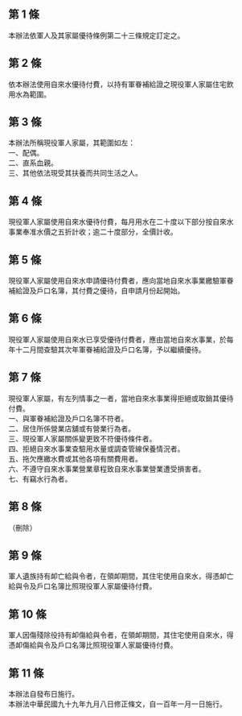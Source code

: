 第 1 條
-------
本辦法依軍人及其家屬優待條例第二十三條規定訂定之。

第 2 條
-------
依本辦法使用自來水優待付費，以持有軍眷補給證之現役軍人家屬住宅飲  
用水為範圍。

第 3 條
-------
本辦法所稱現役軍人家屬，其範圍如左：  
一、配偶。  
二、直系血親。  
三、其他依法現受其扶養而共同生活之人。

第 4 條
-------
現役軍人家屬使用自來水優待付費，每月用水在二十度以下部分按自來水  
事業奉准水價之五折計收；逾二十度部分，全價計收。

第 5 條
-------
現役軍人家屬使用自來水申請優待付費者，應向當地自來水事業繳驗軍眷  
補給證及戶口名簿，其付費之優待，自申請月份起開始。

第 6 條
-------
現役軍人家屬使用自來水已享受優待付費者，應由當地自來水事業，於每  
年十二月間查驗其次年軍眷補給證及戶口名簿，予以繼續優待。

第 7 條
-------
現役軍人家屬，有左列情事之一者，當地自來水事業得拒絕或取銷其優待  
付費。  
一、與軍眷補給證及戶口名簿不符者。  
二、居住所係營業店舖或有營業行為者。  
三、現役軍人家屬關係變更致不符優待條件者。  
四、拒絕自來水事業查驗用水量或調查管線保養情況者。  
五、拖欠應繳水費或其他各項有關費用者。  
六、不遵守自來水事業營業章程致自來水事業營業遭受損害者。  
七、有竊水行為者。

第 8 條
-------
（刪除）

第 9 條
-------
軍人遺族持有卹亡給與令者，在領卹期間，其住宅使用自來水，得憑卹亡  
給與令及戶口名簿比照現役軍人家屬優待付費。

第 10 條
--------
軍人因傷殘除役持有卹傷給與令者，在領卹期間，其住宅使用自來水，得  
憑卹傷給與令及戶口名簿比照現役軍人家屬優待付費。

第 11 條
--------
本辦法自發布日施行。  
本辦法中華民國九十九年九月八日修正條文，自一百年一月一日施行。

